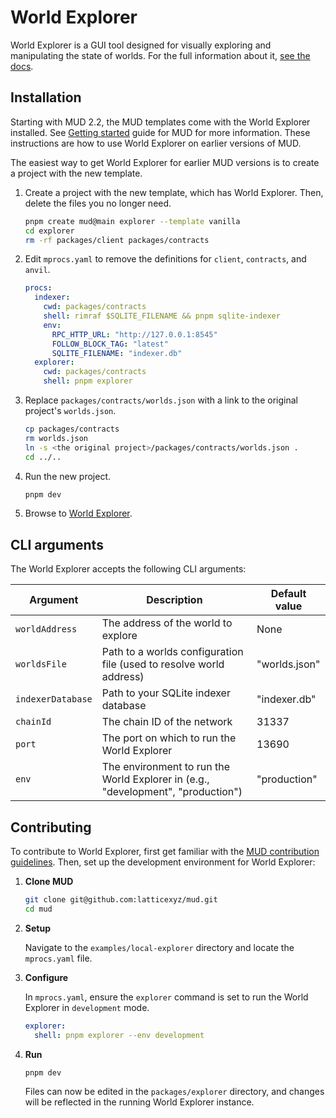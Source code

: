 # World Explorer

World Explorer is a GUI tool designed for visually exploring and manipulating the state of worlds.
For the full information about it, [see the docs](http://mud.dev/world-explorer).

## Installation

Starting with MUD 2.2, the MUD templates come with the World Explorer installed. See [Getting started](https://mud.dev/quickstart) guide for MUD for more information. These instructions are how to use World Explorer on earlier versions of MUD.

The easiest way to get World Explorer for earlier MUD versions is to create a project with the new template.

1. Create a project with the new template, which has World Explorer. Then, delete the files you no longer need.

   ```sh copy
   pnpm create mud@main explorer --template vanilla
   cd explorer
   rm -rf packages/client packages/contracts
   ```

2. Edit `mprocs.yaml` to remove the definitions for `client`, `contracts`, and `anvil`.

   ```yaml filename="mprocs.yaml" copy
   procs:
     indexer:
       cwd: packages/contracts
       shell: rimraf $SQLITE_FILENAME && pnpm sqlite-indexer
       env:
         RPC_HTTP_URL: "http://127.0.0.1:8545"
         FOLLOW_BLOCK_TAG: "latest"
         SQLITE_FILENAME: "indexer.db"
     explorer:
       cwd: packages/contracts
       shell: pnpm explorer
   ```

3. Replace `packages/contracts/worlds.json` with a link to the original project's `worlds.json`.

   ```sh copy
   cp packages/contracts
   rm worlds.json
   ln -s <the original project>/packages/contracts/worlds.json .
   cd ../..
   ```

4. Run the new project.

   ```sh copy
   pnpm dev
   ```

5. Browse to [World Explorer](http://localhost:13690).

## CLI arguments

The World Explorer accepts the following CLI arguments:

| Argument          | Description                                                                      | Default value |
| ----------------- | -------------------------------------------------------------------------------- | ------------- |
| `worldAddress`    | The address of the world to explore                                              | None          |
| `worldsFile`      | Path to a worlds configuration file (used to resolve world address)              | "worlds.json" |
| `indexerDatabase` | Path to your SQLite indexer database                                             | "indexer.db"  |
| `chainId`         | The chain ID of the network                                                      | 31337         |
| `port`            | The port on which to run the World Explorer                                      | 13690         |
| `env`             | The environment to run the World Explorer in (e.g., "development", "production") | "production"  |

## Contributing

To contribute to World Explorer, first get familiar with the [MUD contribution guidelines](https://mud.dev/contribute). Then, set up the development environment for World Explorer:

1. **Clone MUD**

   ```sh
   git clone git@github.com:latticexyz/mud.git
   cd mud
   ```

2. **Setup**

   Navigate to the `examples/local-explorer` directory and locate the `mprocs.yaml` file.

3. **Configure**

   In `mprocs.yaml`, ensure the `explorer` command is set to run the World Explorer in `development` mode.

   ```yaml
   explorer:
     shell: pnpm explorer --env development
   ```

4. **Run**

   ```sh
   pnpm dev
   ```

   Files can now be edited in the `packages/explorer` directory, and changes will be reflected in the running World Explorer instance.
